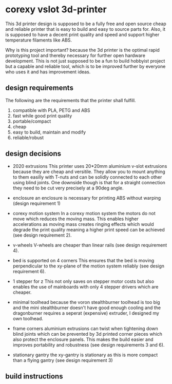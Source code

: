# corexy vslot 3d-printer
This 3d printer design is supposed to be a fully free and open source cheap and reliable printer
that is easy to build and easy to source parts for.
Also, it is supposed to have a decent print quality and speed and support higher temperature
filaments like ABS.

Why is this project important?
because the 3d printer is the optimal rapid prototyping tool and thereby necessary for further
open hardware development.
This is not just supposed to be a fun to build hobbyist project but a capable and reliable tool,
which is to be improved further by everyone who uses it and has improvement ideas.

## design requirements

The following are the requirements that the printer shall fulfill.

1. compatible with PLA, PETG and ABS
2. fast while good print quality
3. portable/compact
4. cheap
5. easy to build, maintain and modify
6. reliable/robust

## design decisions
- 2020 extrusions
This printer uses 20*20mm aluminium v-slot extrusions because they are cheap and versitile.
They allow you to mount anything to them easilly with T-nuts and can be solidly
connected to each other using blind joints.
One downside though is that for a straight connection they need to be cut very precisely at a 90deg angle.

- enclosure
an enclosure is necessary for printing ABS without warping (design requirement 1)

- corexy motion system
In a corexy motion system the motors do not move which reduces the moving mass.
This enables higher accelerations as moving mass creates ringing effects which would degrade
the print quality meaning a higher print speed can be achieved (see design requirement 2).

- v-wheels
V-wheels are cheaper than linear rails (see design requirement 4).

- bed is supported on 4 corners
This ensures that the bed is moving perpendicular to the xy-plane of the motion
system reliably (see design requirement 6).

- 1 stepper for z
This not only saves on stepper motor costs but also enables the use of mainboards
with only 4 stepper drivers which are cheaper.

- minimal toolhead
because the voron stealthburner toolhead is too big and the mini stealthburner doesn't have
good enough cooling and the dragonburner requires a seperat (expensive) extruder,
I designed my own toolhead.

- frame corners
aluminium extrusions can twist when tightening down blind joints which can be prevented
by 3d printed corner pieces which also protect the enclosure panels.
This makes the build easier and improves portability and robustness (see design requirements 3 and 6).

- stationary gantry
the xy-gantry is stationary as this is more compact than a flying gantry (see design requirement 3)

## build instructions
